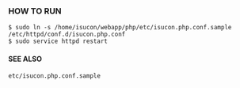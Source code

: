 ### HOW TO RUN ###

    $ sudo ln -s /home/isucon/webapp/php/etc/isucon.php.conf.sample /etc/httpd/conf.d/isucon.php.conf
    $ sudo service httpd restart

#### SEE ALSO ####

`etc/isucon.php.conf.sample`
